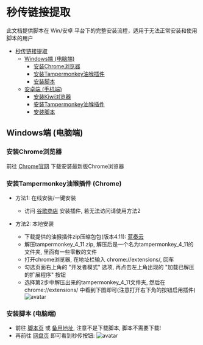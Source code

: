 # 秒传链接提取

此文档提供脚本在 Win/安卓 平台下的完整安装流程，适用于无法正常安装和使用脚本的用户

- [秒传链接提取](#秒传链接提取)
	- [Windows端 (电脑端)](#windows端-电脑端)
	  - [安装Chrome浏览器](#安装Chrome浏览器)
	  - [安装Tampermonkey油猴插件](#安装Tampermonkey油猴插件-Chrome)
	  - [安装脚本](#安装脚本-电脑端)
	- [安卓端 (手机端)](#Android)
	  - [安装Kiwi浏览器](#Kiwi)
	  - [安装Tampermonkey油猴插件](#Tampermonkey2)
	  - [安装脚本](#Script2)

## Windows端 (电脑端)

### 安装Chrome浏览器

前往 [Chrome官网](https://www.google.cn/chrome/) 下载安装最新版Chrome浏览器

### 安装Tampermonkey油猴插件 (Chrome)

- 方法1: 在线安装/一键安装
	- 访问 [谷歌商店](https://chrome.google.com/webstore/detail/tampermonkey/dhdgffkkebhmkfjojejmpbldmpobfkfo) 安装插件, 若无法访问请使用方法2

- 方法2: 本地安装
	- 下载提供的油猴插件zip压缩包包(版本4.11): [蓝奏云](https://wwa.lanzous.com/iTHTthysa9i)
	- 解压tampermonkey_4_11.zip, 解压后是一个名为tampermonkey_4_11的文件夹, 里面有一些零散的文件
	- 打开chrome浏览器, 在地址栏输入 chrome://extensions/, 回车
	- 勾选页面右上角的 "开发者模式" 选项, 再点击左上角出现的 "加载已解压的扩展程序" 按钮
	- 选择第2步中解压出来的tampermonkey_4_11文件夹, 然后在 chrome://extensions/ 中看到下图即可(注意打开右下角的按钮启用插件)
	![avatar](https://pic.rmb.bdstatic.com/bjh/add4a026a7a32e3e0bc1e0ced7522957.png)

### 安装脚本 (电脑端)
- 前往 [脚本页](https://greasyfork.org/zh-CN/scripts/397324) 或 [备用地址](https://cdn.jsdelivr.net/gh/mengzonefire/dupan-rapid-extract@master/%E7%A7%92%E4%BC%A0%E9%93%BE%E6%8E%A5%E6%8F%90%E5%8F%96.user.js), 注意不是下载脚本, 脚本不需要下载!
- 再前往 [网盘页](https://pan.baidu.com/) 即可看到秒传按钮:
![avatar](https://pic.rmb.bdstatic.com/bjh/906d935f1ca110f13b1e6afd763341ac.png)
